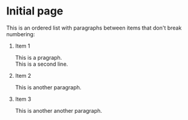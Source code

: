 # Initial page

This is an ordered list with paragraphs between items that don't break numbering:

1. Item 1

   This is a pragraph.  
   This is a second line.

1. Item 2

   This is another paragraph.
  
1. Item 3

   This is another another paragraph.
